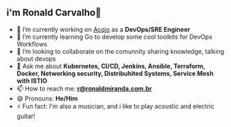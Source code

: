## i'm Ronald Carvalho👋


- 🔭 I’m currently working on [Acqio](https://acqio.com.br) as a **DevOps/SRE Engineer**
- 🌱 I’m currently learning Go to develop some cool toolkits for DevOps Workflows
- 👯 I’m looking to collaborate on the comunnity sharing knowledge, talking about devops
- 💬 Ask me about **Kubernetes, CI/CD,  Jenkins, Ansible, Terraform, Docker, Networking security, Distribuhited Systems, Service Mesh with ISTIO**
- 📫 How to reach me: **r@ronaldmiranda.com.br**
- 😄 Pronouns: **He/Him**
- ⚡ Fun fact: I'm also a musician, and i like to play acoustic and electric guitar!
